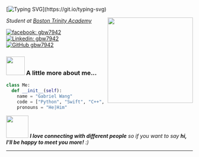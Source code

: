 [![Typing SVG](https://readme-typing-svg.demolab.com?font=Fira+Code&pause=1000&random=false&width=435&lines=Welcome+to+my+profile!;I+am+gbw7942.)](https://git.io/typing-svg)

<img align='right' src="https://media.giphy.com/media/v1.Y2lkPTc5MGI3NjExZHZkZmJhNXJpeTgzYTU0M2lhNTY2NDZ2c21ia3BrenAza2E2cnB2diZlcD12MV9naWZzX3NlYXJjaCZjdD1n/26tn33aiTi1jkl6H6/giphy.gif" width="230">
<p><em>Student at <a href="https://bostontrinity.org/">Boston Trinity Academy</a>
</em></p>

[![facebook: gbw7942](https://img.shields.io/twitter/follow/gbw7942?style=social)](https://www.facebook.com/gbw7942)
[![Linkedin: gbw7942](https://img.shields.io/badge/-Gabriel-blue?style=flat-square&logo=Linkedin&logoColor=white&link=https://www.linkedin.com/in/gabriel-wang-383015316/)]([https://www.linkedin.com/in/gabriel-wang-383015316/](https://www.linkedin.com/in/gabriel-wang-383015316/))
[![GitHub gbw7942](https://img.shields.io/github/followers/gbw7942?label=follow&style=social)](https://github.com/gbw7942)


### <img src="https://media.giphy.com/media/VgCDAzcKvsR6OM0uWg/giphy.gif" width="50"> A little more about me...  

```python
class Me:
  def __init__(self):
    name = "Gabriel Wang"
    code = ["Python", "Swift", "C++", "React Native", "bash"]
    pronouns = "He|Him"
```

<img src="https://media.giphy.com/media/LnQjpWaON8nhr21vNW/giphy.gif" width="60"> <em><b>I love connecting with different people</b> so if you want to say <b>hi, I'll be happy to meet you more!</b> :)</em>

---

<!---
gbw7942/gbw7942 is a ✨ special ✨ repository because its `README.md` (this file) appears on your GitHub profile.
You can click the Preview link to take a look at your changes.
--->

